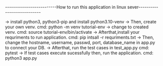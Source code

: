 --------------------------How to run this application in linux sever----------------------------

-> install python3, python3-pip and install python3.10-venv
-> Then, create your own venv.
   cmd: python -m venv tutorial-env
-> change to created venv.
   cmd: source tutorial-env/bin/activate
-> Afterthat,install your requriments to run application.
   cmd: pip intsall -r requriments.txt
-> Then, change the hostname, username, passwd, port, database_name in app.py to connect your DB.
-> Afterthat, run the test cases in test_app.py
   cmd: pytest
-> If test cases execute sucessfully then, run the application.
   cmd: python3 app.py
